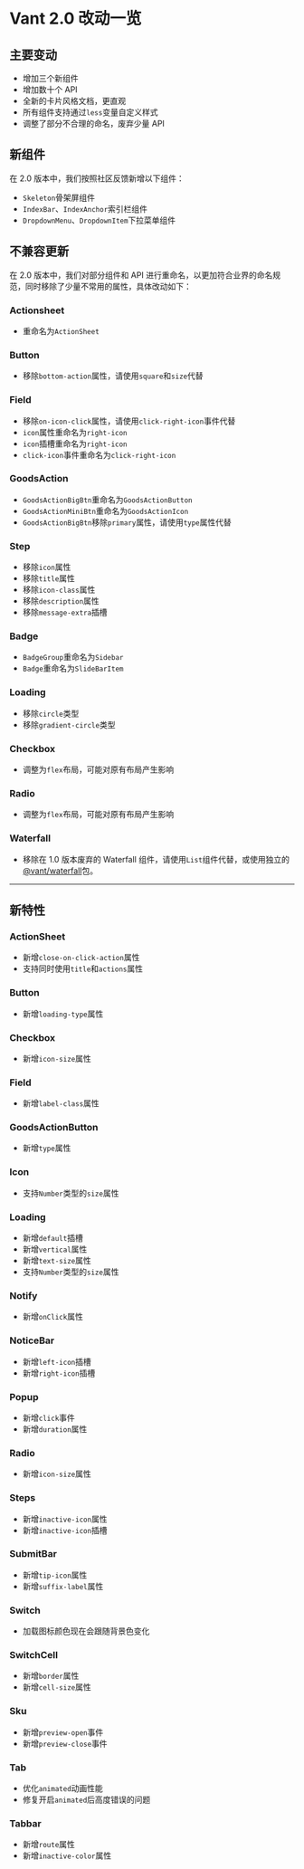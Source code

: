 # Vant 2.0 改动一览

## 主要变动

- 增加三个新组件
- 增加数十个 API
- 全新的卡片风格文档，更直观
- 所有组件支持通过`less`变量自定义样式
- 调整了部分不合理的命名，废弃少量 API

## 新组件

在 2.0 版本中，我们按照社区反馈新增以下组件：

- `Skeleton`骨架屏组件
- `IndexBar`、`IndexAnchor`索引栏组件
- `DropdownMenu`、`DropdownItem`下拉菜单组件

## 不兼容更新

在 2.0 版本中，我们对部分组件和 API 进行重命名，以更加符合业界的命名规范，同时移除了少量不常用的属性，具体改动如下：

### Actionsheet

- 重命名为`ActionSheet`

### Button

- 移除`bottom-action`属性，请使用`square`和`size`代替

### Field

- 移除`on-icon-click`属性，请使用`click-right-icon`事件代替
- `icon`属性重命名为`right-icon`
- `icon`插槽重命名为`right-icon`
- `click-icon`事件重命名为`click-right-icon`

### GoodsAction

- `GoodsActionBigBtn`重命名为`GoodsActionButton`
- `GoodsActionMiniBtn`重命名为`GoodsActionIcon`
- `GoodsActionBigBtn`移除`primary`属性，请使用`type`属性代替

### Step

- 移除`icon`属性
- 移除`title`属性
- 移除`icon-class`属性
- 移除`description`属性
- 移除`message-extra`插槽

### Badge

- `BadgeGroup`重命名为`Sidebar`
- `Badge`重命名为`SlideBarItem`

### Loading

- 移除`circle`类型
- 移除`gradient-circle`类型

### Checkbox

- 调整为`flex`布局，可能对原有布局产生影响

### Radio

- 调整为`flex`布局，可能对原有布局产生影响

### Waterfall

- 移除在 1.0 版本废弃的 Waterfall 组件，请使用`List`组件代替，或使用独立的[@vant/waterfall](https://github.com/chenjiahan/vant-waterfall)包。

---

## 新特性

### ActionSheet

- 新增`close-on-click-action`属性
- 支持同时使用`title`和`actions`属性

### Button

- 新增`loading-type`属性

### Checkbox

- 新增`icon-size`属性

### Field

- 新增`label-class`属性

### GoodsActionButton

- 新增`type`属性

### Icon

- 支持`Number`类型的`size`属性

### Loading

- 新增`default`插槽
- 新增`vertical`属性
- 新增`text-size`属性
- 支持`Number`类型的`size`属性

### Notify

- 新增`onClick`属性

### NoticeBar

- 新增`left-icon`插槽
- 新增`right-icon`插槽

### Popup

- 新增`click`事件
- 新增`duration`属性

### Radio

- 新增`icon-size`属性

### Steps

- 新增`inactive-icon`属性
- 新增`inactive-icon`插槽

### SubmitBar

- 新增`tip-icon`属性
- 新增`suffix-label`属性

### Switch

- 加载图标颜色现在会跟随背景色变化

### SwitchCell

- 新增`border`属性
- 新增`cell-size`属性

### Sku

- 新增`preview-open`事件
- 新增`preview-close`事件

### Tab

- 优化`animated`动画性能
- 修复开启`animated`后高度错误的问题

### Tabbar

- 新增`route`属性
- 新增`inactive-color`属性
